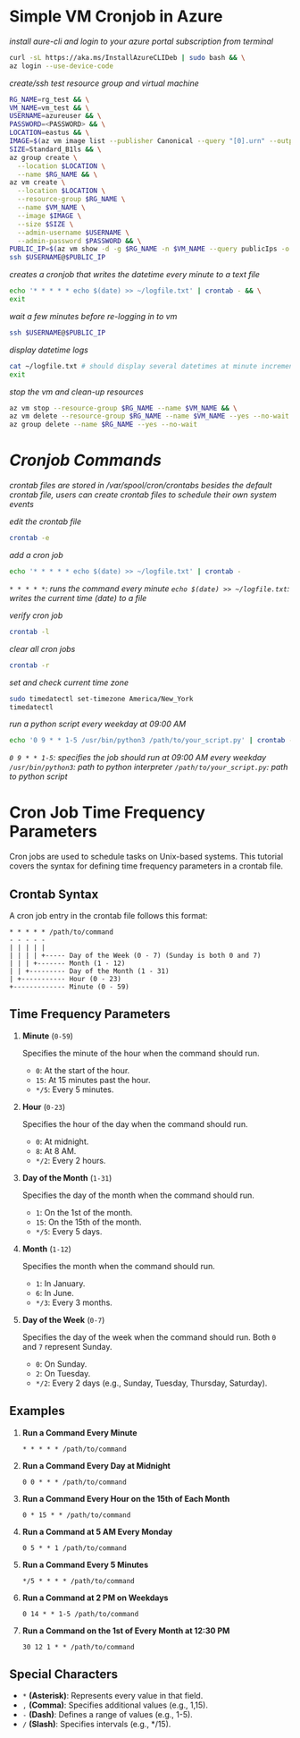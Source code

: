 # Simple VM Cronjob in Azure

*install aure-cli and login to your azure portal subscription from terminal*
```bash
curl -sL https://aka.ms/InstallAzureCLIDeb | sudo bash && \
az login --use-device-code
```

*create/ssh test resource group and virtual machine*
```bash
RG_NAME=rg_test && \
VM_NAME=vm_test && \
USERNAME=azureuser && \
PASSWORD=<PASSWORD> && \
LOCATION=eastus && \
IMAGE=$(az vm image list --publisher Canonical --query "[0].urn" --output tsv) && \
SIZE=Standard_B1ls && \
az group create \
  --location $LOCATION \
  --name $RG_NAME && \
az vm create \
  --location $LOCATION \
  --resource-group $RG_NAME \
  --name $VM_NAME \
  --image $IMAGE \
  --size $SIZE \
  --admin-username $USERNAME \
  --admin-password $PASSWORD && \
PUBLIC_IP=$(az vm show -d -g $RG_NAME -n $VM_NAME --query publicIps -o tsv) && \
ssh $USERNAME@$PUBLIC_IP
```

*creates a cronjob that writes the datetime every minute to a text file*
```bash
echo '* * * * * echo $(date) >> ~/logfile.txt' | crontab - && \
exit
```

*wait a few minutes before re-logging in to vm*
```bash
ssh $USERNAME@$PUBLIC_IP
```

*display datetime logs*
```bash
cat ~/logfile.txt # should display several datetimes at minute increments && \
exit
```

*stop the vm and clean-up resources*
```bash
az vm stop --resource-group $RG_NAME --name $VM_NAME && \
az vm delete --resource-group $RG_NAME --name $VM_NAME --yes --no-wait && \
az group delete --name $RG_NAME --yes --no-wait
```

# *Cronjob Commands*

*crontab files are stored in /var/spool/cron/crontabs*
*besides the default crontab file, users can create crontab files to schedule their own system events*

*edit the crontab file*
```bash
crontab -e
```

*add a cron job*
```bash
echo '* * * * * echo $(date) >> ~/logfile.txt' | crontab -
```
*`* * * * *`: runs the command every minute*
*`echo $(date) >> ~/logfile.txt`: writes the current time (date) to a file*

*verify cron job*
```bash
crontab -l
```

*clear all cron jobs*
```bash
crontab -r
```

*set and check current time zone*
```bash
sudo timedatectl set-timezone America/New_York
timedatectl
```

*run a python script every weekday at 09:00 AM*
```bash
echo '0 9 * * 1-5 /usr/bin/python3 /path/to/your_script.py' | crontab -
```
*`0 9 * * 1-5`: specifies the job should run at 09:00 AM every weekday*
*`/usr/bin/python3`: path to python interpreter*
*`/path/to/your_script.py`: path to python script*

# Cron Job Time Frequency Parameters

Cron jobs are used to schedule tasks on Unix-based systems. This tutorial covers the syntax for defining time frequency parameters in a crontab file.

## Crontab Syntax

A cron job entry in the crontab file follows this format:

```
* * * * * /path/to/command
- - - - -
| | | | |
| | | | +----- Day of the Week (0 - 7) (Sunday is both 0 and 7)
| | | +------- Month (1 - 12)
| | +--------- Day of the Month (1 - 31)
| +----------- Hour (0 - 23)
+------------- Minute (0 - 59)
```


## Time Frequency Parameters

1. **Minute** (`0-59`)

   Specifies the minute of the hour when the command should run.
   - `0`: At the start of the hour.
   - `15`: At 15 minutes past the hour.
   - `*/5`: Every 5 minutes.

2. **Hour** (`0-23`)

   Specifies the hour of the day when the command should run.
   - `0`: At midnight.
   - `8`: At 8 AM.
   - `*/2`: Every 2 hours.

3. **Day of the Month** (`1-31`)

   Specifies the day of the month when the command should run.
   - `1`: On the 1st of the month.
   - `15`: On the 15th of the month.
   - `*/5`: Every 5 days.

4. **Month** (`1-12`)

   Specifies the month when the command should run.
   - `1`: In January.
   - `6`: In June.
   - `*/3`: Every 3 months.

5. **Day of the Week** (`0-7`)

   Specifies the day of the week when the command should run. Both `0` and `7` represent Sunday.
   - `0`: On Sunday.
   - `2`: On Tuesday.
   - `*/2`: Every 2 days (e.g., Sunday, Tuesday, Thursday, Saturday).

## Examples

1. **Run a Command Every Minute**
   ```cron
   * * * * * /path/to/command
   ```

2. **Run a Command Every Day at Midnight**
   ```cron
   0 0 * * * /path/to/command
   ```

3. **Run a Command Every Hour on the 15th of Each Month**
   ```cron
   0 * 15 * * /path/to/command
   ```

4. **Run a Command at 5 AM Every Monday**
   ```cron
   0 5 * * 1 /path/to/command
   ```

5. **Run a Command Every 5 Minutes**
   ```cron
   */5 * * * * /path/to/command
   ```

6. **Run a Command at 2 PM on Weekdays**
   ```cron
   0 14 * * 1-5 /path/to/command
   ```

7. **Run a Command on the 1st of Every Month at 12:30 PM**
   ```cron
   30 12 1 * * /path/to/command
   ```

## Special Characters
- `*` **(Asterisk)**: Represents every value in that field.
- `,` **(Comma)**: Specifies additional values (e.g., 1,15).
- `-` **(Dash)**: Defines a range of values (e.g., 1-5).
- `/` **(Slash)**: Specifies intervals (e.g., */15).
